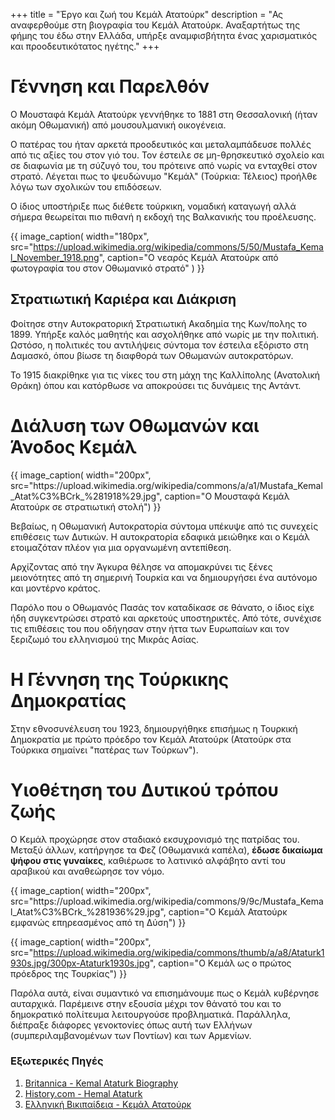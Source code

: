 +++
title = "Έργο και ζωή του Κεμάλ Ατατούρκ"
description = "Ας αναφερθούμε στη βιογραφία του Κεμάλ Ατατούρκ. Αναξαρτήτως της φήμης του έδω στην Ελλάδα, υπήρξε αναμφισβήτητα ένας χαρισματικός και προοδευτικότατος ηγέτης."
+++

# Γέννηση και Παρελθόν

<div class="flex-space">
  <div class="flex__text">
    <p>
      Ο Μουσταφά Κεμάλ Ατατούρκ γεννήθηκε το 1881 στη Θεσσαλονική 
      (ήταν ακόμη Οθωμανική) από μουσουλμανική οικογένεια.
    </p>
    <p>
      Ο πατέρας του ήταν αρκετά προοδευτικός και μεταλαμπάδευσε
      πολλές από τις αξίες του στον γιό του. Τον έστειλε σε μη-θρησκευτικό σχολείο
      και σε διαφωνία με τη σύζυγό του, του πρότεινε από νωρίς να ενταχθεί στον στρατό.
      Λέγεται πως το ψευδώνυμο "Κεμάλ" (Τούρκια: Τέλειος) προήλθε λόγω των σχολικών του επιδόσεων.
    </p>
    <p>
      Ο ίδιος υποστήριξε πως διέθετε τούρκικη, νομαδική καταγωγή αλλά σήμερα
      θεωρείται πιο πιθανή η εκδοχή της Βαλκανικής του προέλευσης.
    </p>
  </div>

  {{ image_caption(
      width="180px",
      src="https://upload.wikimedia.org/wikipedia/commons/5/50/Mustafa_Kemal_November_1918.png",
      caption="Ο νεαρός Κεμάλ Ατατούρκ από φωτογραφία του στον Οθωμανικό στρατό"
    )
  }} 
</div>

## Στρατιωτική Καριέρα και Διάκριση

Φοίτησε στην Αυτοκρατορική Στρατιωτική Ακαδημία της Κων/πολης το 1899.
Υπήρξε καλός μαθητής και ασχολήθηκε από νωρίς με την πολιτική.
Ωστόσο, η πολιτικές του αντιλήψεις σύντομα τον έστειλα εξόριστο στη Δαμασκό,
όπου βίωσε τη διαφθορά των Οθωμανών αυτοκρατόρων.

To 1915 διακρίθηκε για τις νίκες του στη μάχη της Καλλίπολης 
(Ανατολική Θράκη) όπου και κατόρθωσε να αποκρούσει τις δυνάμεις της Αντάντ.

# Διάλυση των Οθωμανών και Άνοδος Κεμάλ

<div class="flex-space reversed mb">
  {{ image_caption(
    width="200px",
    src="https://upload.wikimedia.org/wikipedia/commons/a/a1/Mustafa_Kemal_Atat%C3%BCrk_%281918%29.jpg",
    caption="Ο Μουσταφά Κεμάλ Ατατούρκ σε στρατιωτική στολή")
  }}

  <div class="flex__text">
    <p>
      Βεβαίως, η Οθωμανική Αυτοκρατορία σύντομα υπέκυψε από τις συνεχείς επιθέσεις των Δυτικών.
      Η αυτοκρατορία εδαφικά μειώθηκε και ο Κεμάλ ετοιμαζόταν πλέον για μια οργανωμένη αντεπίθεση.
    </p>
    <p>
      Αρχίζοντας από την Άγκυρα θέλησε να απομακρύνει τις ξένες μειονότητες από τη σημερινή Τουρκία
      και να δημιουργήσει ένα αυτόνομο και μοντέρνο κράτος.
    </p>
  </div>
</div>

Παρόλο που ο Οθωμανός Πασάς τον καταδίκασε σε θάνατο, 
ο ίδιος είχε ήδη συγκεντρώσει στρατό και αρκετούς υποστηρικτές.
Από τότε, συνέχισε τις επιθέσεις του που οδήγησαν στην ήττα των Ευρωπαίων 
και τον ξεριζωμό του ελληνισμού της Μικράς Ασίας.

# Η Γέννηση της Τούρκικης Δημοκρατίας

Στην εθνοσυνέλευση του 1923, δημιουργήθηκε επισήμως η Τουρκική Δημοκρατία με πρώτο πρόεδρο
τον Κεμάλ Ατατούρκ (Ατατούρκ στα Τούρκικα σημαίνει "πατέρας των Τούρκων").

# Υιοθέτηση του Δυτικού τρόπου ζωής

Ο Κεμάλ προχώρησε στον σταδιακό εκσυχρονισμό της πατρίδας του.
Μεταξύ άλλων, κατήργησε τα Φεζ (Οθωμανικά καπέλα), **έδωσε δικαίωμα ψήφου στις γυναίκες**,
καθιέρωσε το λατινικό αλφάβητο αντί του αραβικού και αναθεώρησε τον νόμο.

<div class="flex-center mb">
  {{ image_caption(
    width="200px",
    src="https://upload.wikimedia.org/wikipedia/commons/9/9c/Mustafa_Kemal_Atat%C3%BCrk_%281936%29.jpg",
    caption="Ο Κεμάλ Ατατούρκ εμφανώς επηρεασμένος από τη Δύση")
  }}

  {{ image_caption(
    width="200px",
    src="https://upload.wikimedia.org/wikipedia/commons/thumb/a/a8/Ataturk1930s.jpg/300px-Ataturk1930s.jpg",
    caption="Ο Κεμάλ ως ο πρώτος πρόεδρος της Τουρκίας")
  }}
</div>

Παρόλα αυτά, είναι συμαντικό να επισημάνουμε πως ο Κεμάλ κυβέρνησε αυταρχικά.
Παρέμεινε στην εξουσία μέχρι τον θάνατό του και το δημοκρατικό πολίτευμα λειτουργούσε προβληματικά.
Παράλληλα, διέπραξε διάφορες γενοκτονίες όπως αυτή των Ελλήνων (συμπεριλαμβανομένων των Ποντίων) και των Αρμενίων.

### Εξωτερικές Πηγές

1. [Britannica - Kemal Ataturk Biography](https://www.britannica.com/biography/Kemal-Ataturk)
2. [History.com - Hemal Ataturk](https://www.history.com/topics/middle-east/kemal-ataturk)
3. [Ελληνική Βικιπαίδεια - Κεμάλ Ατατούρκ](https://el.wikipedia.org/wiki/%CE%9C%CE%BF%CF%85%CF%83%CF%84%CE%B1%CF%86%CE%AC_%CE%9A%CE%B5%CE%BC%CE%AC%CE%BB_%CE%91%CF%84%CE%B1%CF%84%CE%BF%CF%8D%CF%81%CE%BA)
